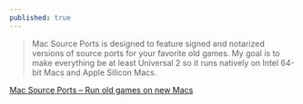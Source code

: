 ```yaml
---
published: true
---
```

> Mac Source Ports is designed to feature signed and notarized versions of source ports for your favorite old games. My goal is to make everything be at least Universal 2 so it runs natively on Intel 64-bit Macs and Apple Silicon Macs.

[Mac Source Ports – Run old games on new Macs](https://www.macsourceports.com/)
